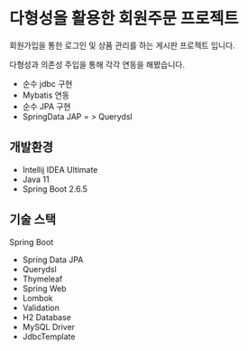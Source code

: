 # 다형성을 활용한 회원주문 프로젝트
회원가입을 통한 로그인 및 상품 관리를 하는 게시판 프로젝트 입니다.

다형성과 의존성 주입을 통해 각각 연동을 해봤습니다.
* 순수 jdbc 구현
* Mybatis 연동
* 순수 JPA 구현
* SpringData JAP = > Querydsl 

## 개발환경
* Intellij IDEA Ultimate 
* Java 11
* Spring Boot 2.6.5

## 기술 스택
Spring Boot


* Spring Data JPA
* Querydsl
* Thymeleaf
* Spring Web
* Lombok
* Validation
* H2 Database
* MySQL Driver
* JdbcTemplate

